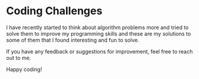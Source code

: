 # Coding Challenges

I have recently started to think about algorithm problems more and tried to solve them to improve my programming skills and these are my solutions to some of them that I found interesting and fun to solve.

If you have any feedback or suggestions for improvement, feel free to reach out to me.


Happy coding!
